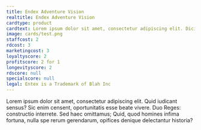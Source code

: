 ```yaml
---
title: Endex Adventure Vision
realtitle: Endex Adventure Vision
cardtype: product
cardtext: Lorem ipsum dolor sit amet, consectetur adipiscing elit. Dicimus aliquem hilare vivere; Duae sunt enim res quoque, ne tu verba solum putes.
image: cards/test.png
staffcost: 2
rdcost: 3
marketingcost: 3
loyaltyscore: 2
profitscore: 2 for 1
longevityscore: 2
rdscore: null
specialscore: null
legal: Entex is a Trademark of Blah Inc
---
```


Lorem ipsum dolor sit amet, consectetur adipiscing elit. Quid iudicant sensus? Sic enim censent, oportunitatis esse beate vivere. Duo Reges: constructio interrete. Sed haec omittamus; Quid, quod homines infima fortuna, nulla spe rerum gerendarum, opifices denique delectantur historia?
